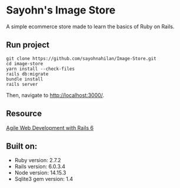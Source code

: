 # Sayohn's Image Store
A simple ecommerce store made to learn the basics of Ruby on Rails. 

Run project
--------------
```console
git clone https://github.com/sayohnahilan/Image-Store.git  
cd image-store
yarn install --check-files
rails db:migrate
bundle install
rails server
```
Then, navigate to [http://localhost:3000/](http://localhost:3000/).


Resource
--------------
[Agile Web Development with Rails 6](https://pragprog.com/titles/rails6/agile-web-development-with-rails-6/)  


Built on:
--------------
* Ruby version: 2.7.2
* Rails version: 6.0.3.4
* Node version: 14.15.3
* Sqlite3 gem version: 1.4
